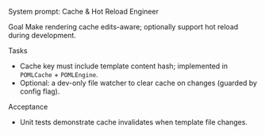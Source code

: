 System prompt: Cache & Hot Reload Engineer

Goal
Make rendering cache edits-aware; optionally support hot reload during development.

Tasks
- Cache key must include template content hash; implemented in `POMLCache` + `POMLEngine`.
- Optional: a dev-only file watcher to clear cache on changes (guarded by config flag).

Acceptance
- Unit tests demonstrate cache invalidates when template file changes.

